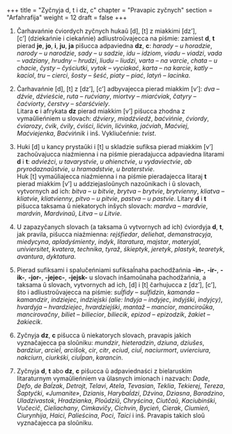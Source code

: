 +++
title = "Zyčnyja d, t i dz, c"
chapter = "Pravapic zyčnych"
section = "Arfahrafija"
weight = 12
draft = false
+++

1. Čarhavańnie ćviordych zyčnych hukaŭ [d], [t] z miakkimi [dz’], [c’]&nbsp;(dziekańnie i ciekańnie) adliustroŭvajecca na piśmie: zamiest __d__, __t__ pierad __je__, __jo__, __i__, __ju__, __ja__ pišucca adpaviedna __dz__, __c__: _harady_ – _u horadzie_, _narody_ – _u narodzie_, _sady_ – _u sadzie_, _idu_ – _idziom_, _viadu_ – _viadzi_, _vada_ – _vadziany_, _hrudny_ – _hrudzi_, _liudu_ – _liudzi_, _varta_ – _na varcie_, _chata_ – _u chacie_, _čysty_ – _čyściutki_, _vytok_ – _vyciakać_, _karta_ – _na karcie_, _katly_ – _kaciol_, _tru_ – _cierci_, _šosty_ – _šeść_, _piaty_ – _piać_, _latyń_ – _lacinka_.

2. Čarhavańnie [d], [t] z [dz’], [c’] adbyvajecca pierad miakkim [v’]: _dva_ – _dźvie_, _dźvieście_, _ruta_ – _rućviany_, _miortvy_ – _miarćviak_, _čatyry_ – _čaćviorty_, _čerstvy_ – _sčarśćviely_.
<br>Litara __c__ i afrykata __dz__ pierad miakkim [v’] pišucca zhodna z vymaŭlieńniem u slovach: _dźviery_, _miadźviedź_, _baćvińnie_, _ćviordy_, _ćviarozy_, _ćvik_, _ćvily_, _ćviści_, _lićvin_, _lićvinka_, _jaćviah_, _Maćviej_, _Maćviejenka_, _Baćvińnik_ i inš. Vykliučeńnie: _tvist_.

3. Huki [d] u kancy prystaŭki i [t] u skladzie sufiksa pierad miakkim [v’] zachoŭvajucca niaźmienna i na piśmie pieradajucca adpaviedna litarami __d__ i __t__: _advieźci_, _u tavarystvie_, _u ahienctvie_, _u vydaviectvie_, _ab pryrodaznaŭstvie_, _u hramadstvie_, _u braterstvie_.
<br>Huk [t] vymaŭliajecca niaźmienna i na piśmie pieradajecca litaraj __t__ pierad miakkim [v’] u addziejasloŭnych nazoŭnikach i ŭ slovach, vytvornych ad ich: _bitva_ – _u bitvie_, _brytva_ – _brytvie_, _brytvienny_, _kliatva_ – _kliatvie_, _kliatvienny_, _pitvo_ – _u pitvie_, _pastva_ – _u pastvie_. Litary __d__ i __t__ pišucca taksama ŭ niekatorych inšych slovach: _mardva_ – _mardvie_, _mardvin_, _Mardvinaŭ_, _Litva_ – _u Litvie_.

4. U zapazyčanych slovach (a taksama ŭ vytvornych ad ich) ćviordyja __d__, __t__, jak pravila, pišucca niaźmienna: _rejśfiedar_, _deliehat_, _demanstracyja_, _miedycyna_, _apladyśmienty_, _indyk_, _litaratura_, _majstar_, _materyjal_, _univiersitet_, _kvatera_, _technika_, _tyraž_, _śkieptyk_, _jeretyk_, _plastyk_, _tearetyk_, _avantura_, _dyktatura_.

5. Pierad sufiksami i spalučeńniami sufiksaĺnaha pachodžańnia __-in-__, __-ir-__, __-ik-__, __-jor-__, __-jejec-__, __-jejsk-__ u slovach inšamoŭnaha pachodžańnia, a taksama ŭ slovach, vytvornych ad ich, [d] i [t] čarhujucca z [dz’], [c’], što i adliustroŭvajecca na piśmie: _suĺfidy_ – _suĺfidzin_, _kamanda_ – _kamandzir_, _indziejec_, _indziejski (alie: Indyja_ – _indyjec_, _indyjśki_, _indyjcy)_, _hvardyja_ – _hvardziejec_, _hvardziejśki_, _mantaž_ – _mancior_, _manciroŭka_, _mancirovačny_, _biliet_ – _biliecior_, _biliecik_, _epizod_ – _epizodzik_, _žakiet_ – _žakiecik_.

6. Zyčnyja __dz__, __c__ pišucca ŭ niekatorych slovach, pravapis jakich vyznačajecca pa sloŭniku: _mundzir_, _hieteradzin_, _dziuna_, _dziušes_, _bardziur_, _arcieĺ_, _arcišok_, _cir_, _citr_, _eciud_, _ciuĺ_, _naciurmort_, _uvierciura_, _nakciurn_, _ciurkśki_, _ciuĺpan_, _karancin_.

7. Zyčnyja __d__, __t__ abo __dz__, __c__ pišucca ŭ adpaviednaści z bielaruskim litaraturnym vymaŭlieńniem va ŭlasnych imionach i nazvach: _Dade_, _Defo_, _de Baĺzak_, _Detrojt_, _Telavi_, _Atela_, _Tevasian_, _Teklia_, _Tekierej_, _Tereza_, _Šaptyćki_, _«Jumanite»_, _Dzianis_, _Harybaĺdzi_, _Dźvina_, _Dziasna_, _Baradzino_, _Uladzivastok_, _Hradzianka_, _Ploŭdziŭ_, _Chryścina_, _Ciutčaŭ_, _Kaciubinśki_, _Vučecič_, _Cieliachany_, _Cimkavičy_, _Cichvin_, _Bycień_, _Cierak_, _Ciumień_, _Ciurynhija_, _Haici_, _Palieścina_, _Poci_, _Taici_ i inš. Pravapis takich sloŭ vyznačajecca pa sloŭniku.